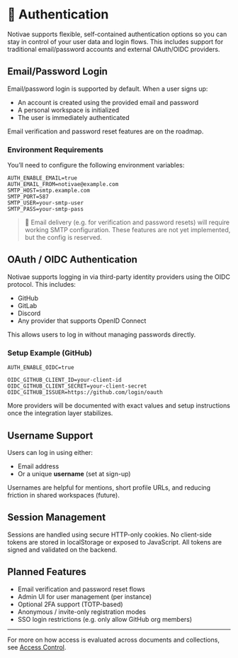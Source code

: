 # 🔐 Authentication

Notivae supports flexible, self-contained authentication options so you can stay in control of your user data and login flows. This includes support for traditional email/password accounts and external OAuth/OIDC providers.

## Email/Password Login

Email/password login is supported by default. When a user signs up:

- An account is created using the provided email and password
- A personal workspace is initialized
- The user is immediately authenticated

Email verification and password reset features are on the roadmap.

### Environment Requirements

You’ll need to configure the following environment variables:

````dotenv
AUTH_ENABLE_EMAIL=true
AUTH_EMAIL_FROM=notivae@example.com
SMTP_HOST=smtp.example.com
SMTP_PORT=587
SMTP_USER=your-smtp-user
SMTP_PASS=your-smtp-pass
`````

> 📧 Email delivery (e.g. for verification and password resets) will require working SMTP configuration. These features are not yet implemented, but the config is reserved.

## OAuth / OIDC Authentication

Notivae supports logging in via third-party identity providers using the OIDC protocol. This includes:

* GitHub
* GitLab
* Discord
* Any provider that supports OpenID Connect

This allows users to log in without managing passwords directly.

### Setup Example (GitHub)

```dotenv
AUTH_ENABLE_OIDC=true

OIDC_GITHUB_CLIENT_ID=your-client-id
OIDC_GITHUB_CLIENT_SECRET=your-client-secret
OIDC_GITHUB_ISSUER=https://github.com/login/oauth
```

More providers will be documented with exact values and setup instructions once the integration layer stabilizes.

## Username Support

Users can log in using either:

* Email address
* Or a unique **username** (set at sign-up)

Usernames are helpful for mentions, short profile URLs, and reducing friction in shared workspaces (future).

## Session Management

Sessions are handled using secure HTTP-only cookies. No client-side tokens are stored in localStorage or exposed to JavaScript. All tokens are signed and validated on the backend.

## Planned Features

* Email verification and password reset flows
* Admin UI for user management (per instance)
* Optional 2FA support (TOTP-based)
* Anonymous / invite-only registration modes
* SSO login restrictions (e.g. only allow GitHub org members)

---

For more on how access is evaluated across documents and collections, see [Access Control](/access-control).
